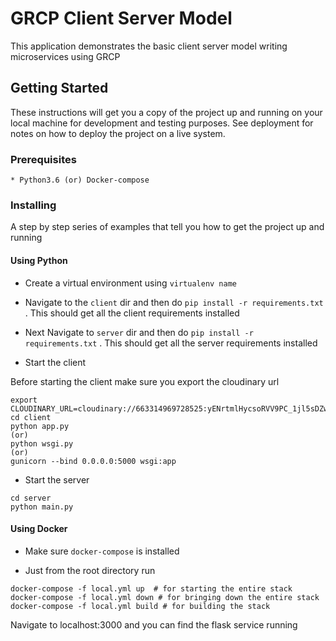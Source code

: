 # GRCP Client Server Model

This application demonstrates the basic client server model writing microservices using GRCP

## Getting Started

These instructions will get you a copy of the project up and running on your local machine for development and testing purposes. See deployment for notes on how to deploy the project on a live system.

### Prerequisites

```
* Python3.6 (or) Docker-compose
```

### Installing

A step by step series of examples that tell you how to get the project up and running

#### Using Python

* Create a virtual environment using `virtualenv name`

* Navigate to the `client` dir and then do `pip install -r requirements.txt` . This should get all the client requirements installed

* Next Navigate to `server` dir and then do `pip install -r requirements.txt` . This should get all the server requirements installed

* Start the client

Before starting the client make sure you export the cloudinary url<br>

```
export CLOUDINARY_URL=cloudinary://663314969728525:yENrtmlHycsoRVV9PC_1jl5sDZw@shara
cd client
python app.py
(or)
python wsgi.py
(or)
gunicorn --bind 0.0.0.0:5000 wsgi:app
```
* Start the server
```
cd server
python main.py
```

#### Using Docker
* Make sure `docker-compose` is installed

* Just from the root directory run 
```
docker-compose -f local.yml up  # for starting the entire stack
docker-compose -f local.yml down # for bringing down the entire stack
docker-compose -f local.yml build # for building the stack
```
Navigate to localhost:3000 and you can find the flask service running